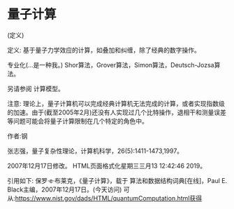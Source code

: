 # 量子计算


(定义)



定义:
基于量子力学效应的计算，如叠加和纠缠，除了经典的数字操作。



专业化(…是一种我。)
Shor算法，Grover算法，Simon算法，Deutsch-Jozsa算法。



另请参阅
计算模型。



注意:
理论上，量子计算机可以完成经典计算机无法完成的计算，或者实现指数级的加速。由于(截至2005年2月)还没有人实现过几个比特操作，退相干和测量误差等问题可能会将量子计算限制在几个特定的角色中。


作者:钢


张志强，量子复杂性理论，计算机科学，26(5):1411-1473,1997。








2007年12月17日修改。
HTML页面格式化星期三三月13 12:42:46 2019。



引用如下:
保罗·e·布莱克，《量子计算》，载于
算法和数据结构词典[在线]，Paul E. Black主编，2007年12月17日。(今天访问)
可从:https://www.nist.gov/dads/HTML/quantumComputation.html获得